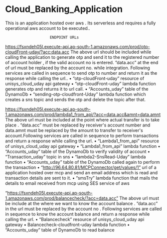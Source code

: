 # Cloud_Banking_Application
This is an application hosted over aws . Its serverless and requires a fully operational aws account to be executed..


						ENDPOINT URLs


https://fsxndeh05l.execute-api.ap-south-1.amazonaws.com/prod/otp-cloudFront-uday/?acc:data.acc
The above url should be included while calling the  application to generate otp and send it to the registered number of account holder , if the valid account no is entered.  ”data.acc” at the end of url must be replaced by the account no. while integration. Following services are called in sequence to send otp to number and return it as the response while calling the url..
•	“otp-cloudFront-uday” resource of unisys_cloud_uday  api gateway
•	“otp-cloudFront-uday” lambda function generates otp and returns it to url call. 
•	“Accounts_uday” table of the DynamoDb
•	“sending-otp-cloudfront-Uday” lambda function which creates a sns topic and sends the otp and delete the topic after that.

		       
https://fsxndeh05l.execute-api.ap-south-1.amazonaws.com/prod/lambda1_from_api/?acc=data.acc&amnt=data.amnt
The above url must be included at the point where actual transfer is to take place . “data.acc” must be replaced by receiver's account number and data.amnt must be replaced by the amount to transfer to receiver's account.Following services are called in sequence to perform transactions and return a  response while calling the url. 
•	“Lambda1_from_api” resource of unisys_cloud_uday  api gateway
•	“Lambda1_from_api” lambda function
•	“Accounts_uday” table of the DynamoDb to verify validity of account
•	“Transaction_uday” topic in sns 
•	“lambda2-SnsRead-Uday” lambda function 
•	“Accounts_uday” table of the DynamoDb called again to perform the transaction
•	“http://96.64.80.81/MCPConnector/get/values/1” url of a application hosted over mcp and send an email address which is read and transaction details are sent to it.
•	“smsTry” lambda function that mails the details to email received from mcp using SES service of aws 

“https://fsxndeh05l.execute-api.ap-south-1.amazonaws.com/prod/balancecheck/?acc=data.acc”
The above url must be include at the where we want to know the account balance . ”data.acc” in the url must be replaced by the account no . Following services are called in sequence to know the account balance and return a  response while calling the url. 
•	“Balancecheck” resource of unisys_cloud_uday  api gateway
•	Balancecheck-cloudfront-uday lambda function
•	“Accounts_uday” table of DynamoDb to read balance

